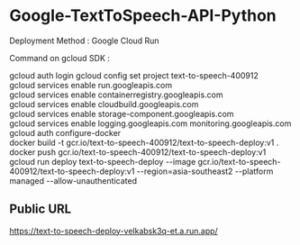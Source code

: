 # Google-TextToSpeech-API-Python
Deployment Method : Google Cloud Run

Command on gcloud SDK : 

gcloud auth login
gcloud config set project text-to-speech-400912    
gcloud services enable run.googleapis.com   
gcloud services enable containerregistry.googleapis.com   
gcloud services enable cloudbuild.googleapis.com  
gcloud services enable storage-component.googleapis.com  
gcloud services enable logging.googleapis.com monitoring.googleapis.com  
gcloud auth configure-docker  
docker build -t gcr.io/text-to-speech-400912/text-to-speech-deploy:v1 .  
docker push gcr.io/text-to-speech-400912/text-to-speech-deploy:v1  
gcloud run deploy text-to-speech-deploy --image gcr.io/text-to-speech-400912/text-to-speech-deploy:v1 --region=asia-southeast2 --platform managed --allow-unauthenticated  

## Public URL
https://text-to-speech-deploy-velkabsk3q-et.a.run.app/

